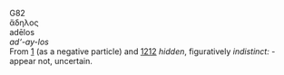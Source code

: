 <body>
  <p>G82<br>  ἄδηλος  <br> adēlos  <br><i>ad‘-ay-los </i><br>From <a href="g0001.htm">1</a> (as a negative particle) and <a href="g1212.htm">1212</a>  <i>hidden</i>, figuratively <i>indistinct:</i> - appear not, uncertain.<br></p>
 </body>